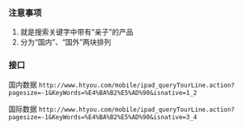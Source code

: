 ### 注意事项

1. 就是搜索关键字中带有“亲子”的产品
2. 分为“国内”、“国外”两块排列

### 接口
国内数据
```http://www.htyou.com/mobile/ipad_queryTourLine.action?pagesize=-1&KeyWords=%E4%BA%B2%E5%AD%90&isnative=1_2```

国际数据
```http://www.htyou.com/mobile/ipad_queryTourLine.action?pagesize=-1&KeyWords=%E4%BA%B2%E5%AD%90&isnative=3_4```

